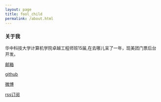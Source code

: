 ```yaml
---
layout: page
title: fool_child
permalink: /about.html
---
```


### 关于我

华中科技大学计算机学院卓越工程师班15届,在去哪儿呆了一年，现美团门票后台开发。

<a href="mailto:lcj1992@hotmail.com">邮箱</a> 

[github](http://github.com/lcj1992/)
 
[微博](http://weibo.com/u/1825339361) 

[rss订阅](http://foolchild.cn/feed.xml)


